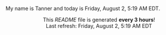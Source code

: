 My name is Tanner and today is Friday, August 2, 5:19 AM EDT.

<p align="center">This <i>README</i> file is generated <b>every 3 hours</b>!</br>Last refresh: Friday, August 2, 5:19 AM EDT<br /></p>

